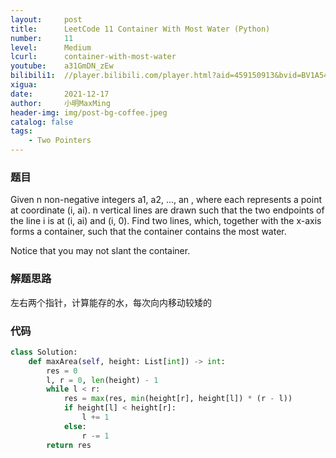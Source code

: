 ```yaml
---
layout:     post
title:      LeetCode 11 Container With Most Water (Python)
number:     11
level:      Medium
lcurl:      container-with-most-water
youtube:    a31GmDN_zEw
bilibili1:  //player.bilibili.com/player.html?aid=459150913&bvid=BV1A5411E7oM&cid=298822117&page=1
xigua:      
date:       2021-12-17
author:     小明MaxMing
header-img: img/post-bg-coffee.jpeg
catalog: false
tags:
    - Two Pointers
---
```


### 题目

Given n non-negative integers a1, a2, ..., an , where each represents a point at coordinate (i, ai). n vertical lines are drawn such that the two endpoints of the line i is at (i, ai) and (i, 0). Find two lines, which, together with the x-axis forms a container, such that the container contains the most water.

Notice that you may not slant the container.

### 解题思路

左右两个指针，计算能存的水，每次向内移动较矮的

### 代码
```python
class Solution:
    def maxArea(self, height: List[int]) -> int:
        res = 0
        l, r = 0, len(height) - 1
        while l < r:
            res = max(res, min(height[r], height[l]) * (r - l))
            if height[l] < height[r]:
                l += 1
            else:
                r -= 1
        return res
```

